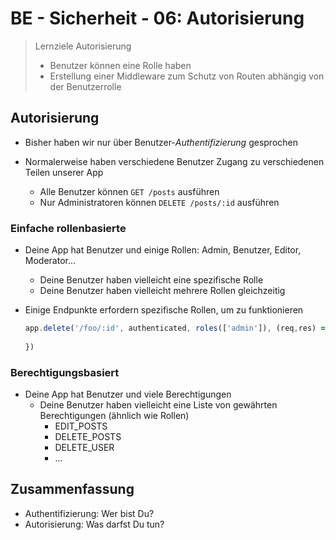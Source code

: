 # BE - Sicherheit - 06: Autorisierung

> Lernziele
> Autorisierung
> - Benutzer können eine Rolle haben
> - Erstellung einer Middleware zum Schutz von Routen abhängig von der Benutzerrolle

## Autorisierung

- Bisher haben wir nur über Benutzer-_Authentifizierung_ gesprochen

- Normalerweise haben verschiedene Benutzer Zugang zu verschiedenen Teilen unserer App
    - Alle Benutzer können `GET /posts` ausführen
    - Nur Administratoren können `DELETE /posts/:id` ausführen


### Einfache rollenbasierte

- Deine App hat Benutzer und einige Rollen: Admin, Benutzer, Editor, Moderator...
    - Deine Benutzer haben vielleicht eine spezifische Rolle
    - Deine Benutzer haben vielleicht mehrere Rollen gleichzeitig

- Einige Endpunkte erfordern spezifische Rollen, um zu funktionieren

    ```js
    app.delete('/foo/:id', authenticated, roles(['admin']), (req,res) => {
        
    })
    ```

### Berechtigungsbasiert

- Deine App hat Benutzer und viele Berechtigungen
    - Deine Benutzer haben vielleicht eine Liste von gewährten Berechtigungen (ähnlich wie Rollen)
        - EDIT_POSTS
        - DELETE_POSTS
        - DELETE_USER
        - ...


## Zusammenfassung

- Authentifizierung: Wer bist Du?
- Autorisierung: Was darfst Du tun?

